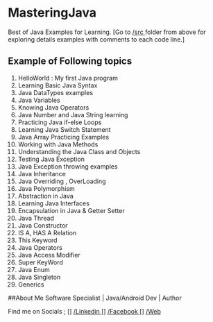 # MasteringJava
Best of Java Examples for Learning.
[Go to [/src ](https://github.com/rubel007cse/MasteringJava/tree/master/src "Click to go to '/src' ")folder from above for exploring details examples with comments to each code line.]
## Example of Following topics
1. HelloWorld : My first Java program
2. Learning Basic Java Syntax
3. Java DataTypes examples
4. Java Variables
5. Knowing Java Operators
6. Java Number and Java String learning
7. Practicing Java if-else Loops
8. Learning Java Switch Statement
9. Java Array Practicing Examples
10. Working with Java Methods
11. Understanding the Java Class and Objects
12. Testing Java Exception
13. Java Exception throwing examples
14. Java Inheritance
15. Java Overriding , OverLoading
16. Java Polymorphism
17. Abstraction in Java
18. Learning Java Interfaces
19. Encapsulation in Java & Getter Setter
20. Java Thread
21. Java Constructor
22. IS A, HAS A Relation
23. This Keyword
24. Java Operators
25. Java Access Modifier
26. Super KeyWord
27. Java Enum
28. Java Singleton
29. Generics

##About Me
Software Specialist |  Java/Android Dev | Author

Find me on Socials ;
[] [/Linkedin ](https://www.linkedin.com/in/rubel007cse "Click to go to 'Linkedin' ")
[] [/Facebook ](https://www.facebook.com/rubel007cse "Click to go to 'Facebook' ")
[] [/Web ](http://mrube.com "Click to go to 'MRubel.com' ")
